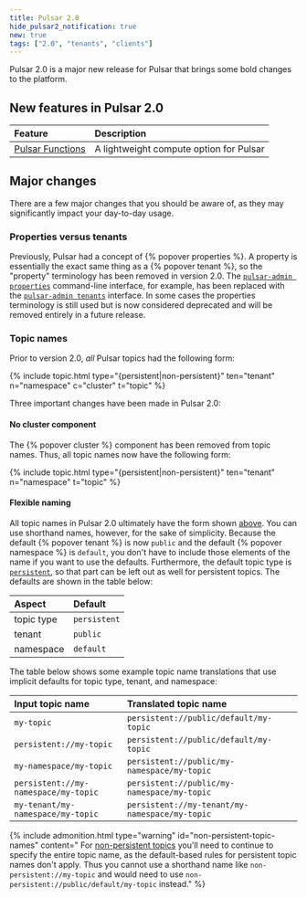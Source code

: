 ```yaml
---
title: Pulsar 2.0
hide_pulsar2_notification: true
new: true
tags: ["2.0", "tenants", "clients"]
---
```


Pulsar 2.0 is a major new release for Pulsar that brings some bold changes to the platform.

## New features in Pulsar 2.0

Feature | Description
:-------|:-----------
[Pulsar Functions](../../functions/overview) | A lightweight compute option for Pulsar

## Major changes

There are a few major changes that you should be aware of, as they may significantly impact your day-to-day usage.

### Properties versus tenants

Previously, Pulsar had a concept of {% popover properties %}. A property is essentially the exact same thing as a {% popover tenant %}, so the "property" terminology has been removed in version 2.0. The [`pulsar-admin properties`](../../CliTools#pulsar-admin) command-line interface, for example, has been replaced with the [`pulsar-admin tenants`](../../CliTools#pulsar-admin-tenants) interface. In some cases the properties terminology is still used but is now considered deprecated and will be removed entirely in a future release.

### Topic names

Prior to version 2.0, *all* Pulsar topics had the following form:

{% include topic.html type="{persistent|non-persistent}" ten="tenant" n="namespace" c="cluster" t="topic" %}

Three important changes have been made in Pulsar 2.0:

#### No cluster component

The {% popover cluster %} component has been removed from topic names. Thus, all topic names now have the following form:

{% include topic.html type="{persistent|non-persistent}" ten="tenant" n="namespace" t="topic" %}

#### Flexible naming

All topic names in Pulsar 2.0 ultimately have the form shown [above](#no-cluster-component). You can use shorthand names, however, for the sake of simplicity. Because the default {% popover tenant %} is now `public` and the default {% popover namespace %} is `default`, you don't have to include those elements of the name if you want to use the defaults. Furthermore, the default topic type is [`persistent`](../ConceptsAndArchitecture#persistent-storage), so that part can be left out as well for persistent topics. The defaults are shown in the table below:

Aspect | Default
:------|:-------
topic type | `persistent`
tenant | `public`
namespace | `default`

The table below shows some example topic name translations that use implicit defaults for topic type, tenant, and namespace:

Input topic name | Translated topic name
:----------------|:---------------------
`my-topic` | `persistent://public/default/my-topic`
`persistent://my-topic` | `persistent://public/default/my-topic`
`my-namespace/my-topic` | `persistent://public/my-namespace/my-topic`
`persistent://my-namespace/my-topic` | `persistent://public/my-namespace/my-topic`
`my-tenant/my-namespace/my-topic` | `persistent://my-tenant/my-namespace/my-topic`

{% include admonition.html type="warning" id="non-persistent-topic-names" content="
For [non-persistent topics](../ConceptsAndArchitecture#non-persistent-topics) you'll need to continue to specify the entire topic name, as the default-based rules for persistent topic names don't apply. Thus you cannot use a shorthand name like `non-persistent://my-topic` and would need to use `non-persistent://public/default/my-topic` instead." %}